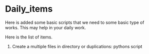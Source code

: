 # Daily_items
Here is added some basic scripts that we need to some basic type of works.
This may help in your daily work.

Here is the list of items.

1. Create a multiple files in directory or duplications: pythons script
